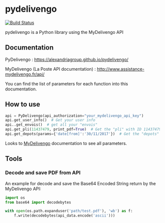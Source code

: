 # pydelivengo 
[![Build Status](https://travis-ci.org/alexandriagroup/pydelivengo.svg?branch=master)](https://travis-ci.org/alexandriagroup/pydelivengo)

pydelivengo is a Python library using the MyDelivengo API


## Documentation

PyDelivengo : https://alexandriagroup.github.io/pydelivengo/

MyDelivengo (La Poste API documentation) : http://www.assistance-mydelivengo.fr/api/

You can find the list of parameters for each function into this
documentation.

## How to use

```python
api = PyDelivengo(api_authorization="your_mydelivengo_api_key")
api.get_user_info()  # Get your user info
api..get_envois()  # get all your "envois"
api.get_pli(11437479, print_pdf=True)  # Get the "pli" with ID 11437479 and generate PDF to print
api.get_depots(params={'date[from]':'30/11/2017'})  # Get the "depots" from November 30th
```


Looks to [MyDelivengo](http://www.assistance-mydelivengo.fr/api/documentation/) documentation to see all parameters.

## Tools

### Decode and save PDF from API

An example for decode and save the Base64 Encoded String return by the
MyDelivengo API:

```python
import os
from base64 import decodebytes

with open(os.path.expanduser('path/test.pdf'), 'wb') as f:
    f.write(decodebytes(api_data.encode('ascii')))
```
